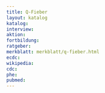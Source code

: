 ```yaml
---
title: Q-Fieber
layout: katalog
katalog: 
interview:
aktion:
fortbildung:
ratgeber:
merkblatt: merkblatt/q-fieber.html
ecdc:
wikipedia:
cdc:
phe:
pubmed:
---
```

